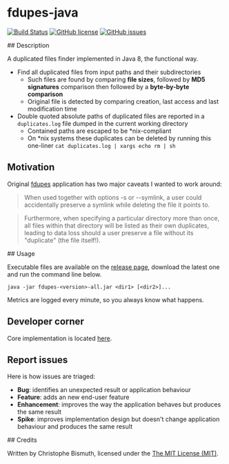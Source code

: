 # fdupes-java

[![Build Status](https://travis-ci.org/cbismuth/fdupes-java.svg?branch=master)](https://travis-ci.org/cbismuth/fdupes-java)
[![GitHub license](https://img.shields.io/badge/license-MIT-blue.svg)](https://raw.githubusercontent.com/cbismuth/fdupes-java/master/LICENSE.md)
[![GitHub issues](https://img.shields.io/github/issues/cbismuth/fdupes-java.svg)](https://github.com/cbismuth/fdupes-java/issues)

## Description

A duplicated files finder implemented in Java 8, the functional way.

* Find all duplicated files from input paths and their subdirectories
  * Such files are found by comparing **file sizes**, followed by **MD5 signatures** comparison then followed by a **byte-by-byte comparison** 
  * Original file is detected by comparing creation, last access and last modification time
* Double quoted absolute paths of duplicated files are reported in a `duplicates.log` file dumped in the current working directory
  * Contained paths are escaped to be *nix-compliant
  * On *nix systems these duplicates can be deleted by running this one-liner `cat duplicates.log | xargs echo rm | sh`

## Motivation

Original [fdupes](https://github.com/adrianlopezroche/fdupes) application has two major caveats I wanted to work around:
 
> When  used  together  with  options  -s  or  --symlink,  a  user  could
  accidentally preserve a symlink while deleting the file it points to.
 
> Furthermore, when specifying a particular directory more than once, all
  files  within  that  directory  will be listed as their own duplicates,
  leading to data  loss  should  a  user  preserve  a  file  without  its
  "duplicate" (the file itself!).

## Usage

Executable files are available on the [release page](https://github.com/cbismuth/fdupes-java/releases), download the
latest one and run the command line below. 

```
java -jar fdupes-<version>-all.jar <dir1> [<dir2>]...
```

Metrics are logged every minute, so you always know what happens.

## Developer corner

Core implementation is located [here](https://github.com/cbismuth/fdupes-java/blob/1.1.0/src/main/java/fdupes-java/FileMetadataContainer.java#L51).

## Report issues

Here is how issues are triaged:

* **Bug**: identifies an unexpected result or application behaviour
* **Feature**: adds an new end-user feature
* **Enhancement**: improves the way the application behaves but produces the same result
* **Spike**: improves implementation design but doesn't change application behaviour and produces the same result

## Credits

Written by Christophe Bismuth, licensed under the [The MIT License (MIT)](LICENSE.md).
